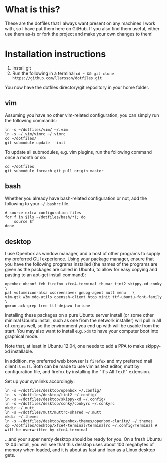 # What is this?
These are the dotfiles that I always want present on any machines I work with, so I have put them here on GitHub. If you also find them useful, either use them as-is or fork the project and make your own changes to them!

# Installation instructions

1. Install git
2. Run the following in a terminal `cd ~ && git clone https://github.com/llarsson/dotfiles.git`

You now have the dotfiles directory/git repository in your home folder.

## vim

Assuming you have no other vim-related configuration, you can simply run the following commands:

    ln -s ~/dotfiles/vim/ ~/.vim
    ln -s ~/.vim/vimrc ~/.vimrc
    cd ~/dotfiles/
    git submodule update --init

To update all submodules, e.g. vim plugins, run the following command once a month or so:

    cd ~/dotfiles
    git submodule foreach git pull origin master

## bash

Whether you already have bash-related configuration or not, add the following to your `~/.bashrc` file.

    # source extra configuration files
    for f in $(ls ~/dotfiles/bash/*); do
        source $f
    done

## desktop

I use Openbox as window manager, and a host of other programs to supply my preferred GUI experience. Using your package manager, ensure that you have the following programs installed (the names of the programs are given as the packages are called in Ubuntu, to allow for easy copying and pasting to an apt-get install command):

    openbox obconf feh firefox xfce4-terminal thunar tint2 skippy-xd conky \
    pal volumeicon-alsa xscreensaver gnupg-agent mutt menu   \
    vim-gtk w3m xdg-utils openssh-client htop xinit ttf-ubuntu-font-family \
    gmrun ack-grep tree ttf-dejavu fortune

Installing these packages on a pure Ubuntu server install (or some other minimal Ubuntu install, such as one from the network installer) will pull in all of xorg as well, so the environment you end up with will be usable from the start. You may also want to install e.g. `xdm` to have your computer boot into graphical mode.

Note that, at least in Ubuntu 12.04, one needs to add a PPA to make skippy-xd installable.

In addition, my preferred web browser is `firefox` and my preferred mail client is `mutt`. Both can be made to use vim as text editor, mutt by configuration file, and firefox by installing the "It's All Text!" extension.

Set up your symlinks accordingly:

    ln -s ~/dotfiles/desktop/openbox ~/.config/
    ln -s ~/dotfiles/desktop/tint2 ~/.config/
    ln -s ~/dotfiles/desktop/skippy-xd ~/.config/
    ln -s ~/dotfiles/desktop/conky/conkyrc ~/.conkyrc
    mkdir ~/.mutt
    ln -s ~/dotfiles/mutt/muttrc-shared ~/.mutt
    mkdir ~/.themes
    ln -s ~/dotfiles/desktop/openbox-themes/openbox-clarity/ ~/.themes
    cp ~/dotfiles/desktop/xfce4-terminal/terminalrc ~/.config/Terminal # will be overwritten by xfce4-terminal

...and your super nerdy desktop should be ready for you. On a fresh Ubuntu 12.04 install, you will see that this desktop uses about 100 megabytes of memory when loaded, and it is about as fast and lean as a Linux desktop gets.
